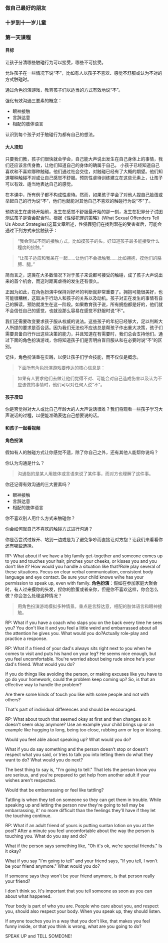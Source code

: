 ### 做自己最好的朋友

### 十岁到十一岁儿童

### 第一天课程

#### 目标

让孩子分清哪些触碰行为可以接受，哪些不可接受。

允许孩子在一些情况下说“不”，比如有人以孩子不喜欢、感觉不舒服或认为不对的方式触碰时。

通过角色扮演游戏，教育孩子们以适当的方式有效地说“不”。

强化有效沟通三要素的概念：
* 眼神接触
* 言辞达意
* 相配的肢体语言

认识到每个孩子对于触碰行为都有自己的想法。

#### 大人须知

只要我们教，孩子们很快就会学会，自己能大声说出发生在自己身体上的事情，我们还应该言传身教，让他们知道自己的身体的确属于自己。 小孩子已经知道自己喜欢和不喜欢哪种触碰。他们通过社会交往，对触碰已经有了大概的期望。他们知道哪种触碰不对或让自己感觉不舒服。预防性虐待训练建立在这些元素上，让孩子可以有效、适当地表达自己的感觉。

在本课中，所有例子都不构成性虐待。然而，如果孩子学会了对他人捏自己脸蛋或举起自己的行为说“不”，他们也就能对其他自己不喜欢的触碰行为说“不”了。

预防发生在虐待开始前，发生在感觉不舒服最开始的那一刻，发生在犯罪分子试图测试孩子是否会配合时。根据《性侵犯罪的策略》(What Sexual Offenders Tell Us About Strategies)这篇文章所述，性侵罪犯们在找到潜在的受害者后，可能会通过下列方式来接触孩子：

> “我会测试不同的接触方式，比如摸孩子的头。好知道孩子最多能接受什么程度的接触。”

> “让孩子适应和我呆在一起……让他们不会抵触我……比如拥抱，摸他们的胳膊、腿。”

简而言之，这类在大多数情况下对于孩子来说都可接受的触碰，成了孩子大声说出来的首个机会，而这时距离虐待的发生还有很久。

正因为如此，在角色扮演中保持对好坏的判断就非常重要了。拥抱可能很美好，也可能很糟糕，这取决于行动人和孩子的关系以及动机。孩子对正在发生的事情有自己的解读，预防就发生在这一阶段。如果教育孩子说，所有拥抱都是好的，他们就不会信任自己的感觉，也就没那么容易在感觉不舒服时说“不”。

我们还需要改变要求孩子服从权威的说法。这些孩子的年纪已经够大，足以判断大人所提的要求是否合适。因为我们无法也不应该总是帮孩子作出重大决策，孩子们需要具备自行作出这些决策的能力，并且知道在有需要时，我们总会支持他们。通过下面的角色扮演游戏，你将知道孩子们是否明白盲目服从和在必要时说“不”的区别。

记住，角色扮演重在实践，以便让孩子们学会技能，而不仅仅是概念。

> 下面所有角色扮演游戏要传达的核心信息是：

> 如果有人要求他们去做让他们觉得不对、可能会对自己造成伤害以及认为不应该做的事情时，他们可以对任何人说“不”。

#### 孩子须知

你是否觉得对大人或比自己年龄大的人大声说话很难？我们将观看一些孩子学习大声说话的过程，以便能准确表达自己想要说的话。

#### 和孩子一起看视频

#### 角色扮演

假如有人的触碰方式让你感觉不适，除了你自己之外，还有其他人能帮你说吗？

你认为沟通是什么？

> 沟通指的是某人用肢体或言语来说了某件事，而对方也理解了这件事。

你还记得有效沟通的三大要素吗？

* 眼神接触
* 言辞达意
* 相配的肢体语言

你不喜欢别人用什么方式来触碰你？

你会如何就自己不喜欢的触碰方式进行沟通？

你是否尝试过躲开、站到一边或是为了避免争吵而直接让对方抱？让我们来看看你还有哪些选择。

RP: What about if we have a big family get-together and someone comes up to you and touches your hair, pinches your cheeks, or kisses you and you don’t like it? How would you handle a situation like that?Role play several of these situations. Focus on clear verbal communication, consistent body language and eye contact. Be sure your child knows w/he has your permission to speak up, even with family.
**角色扮演**：假如在参加家庭大聚会时，有人过来摸你的头发，捏你的脸蛋或者亲你，但是你不喜欢这样，你会怎么做？你会怎么处理这种情况？

> 用角色扮演游戏模拟多种情景。重点是言辞达意，相配的肢体语言和眼神接触。


RP: What if you have a coach who slaps you on the back every time he sees you? You don't like it and you feel a little weird and embarrassed about all the attention he gives you. What would you do?Actually role-play and practice a response.

RP: What if a friend of your dad's always sits right next to you when he comes to visit and puts his hand on your leg? He seems nice enough, but you feel uncomfortable. You're worried about being rude since he's your dad's friend. What would you do?

If you do things like avoiding the person, or making excuses like you have to go do your homework, could the problem keep coming up? So, is that an effective way to handle the problem?

Are there some kinds of touch you like with some people and not with others?

That's part of individual differences and should be encouraged.

RP: What about touch that seemed okay at first and then changes so it doesn't seem okay anymore? Use an example your child brings up or an example like hugging to long, being too close, rubbing arm or leg or kissing.

Would you feel able about speaking up? What would you do?

What if you do say something and the person doesn’t stop or doesn't respect what you said, or tries to talk you into letting them do what they want to do? What would you do next?

The best thing to say is, "I'm going to tell." That lets the person know you are serious, and you're prepared to get help from another adult if your wishes aren't respected.

Would that be embarrassing or feel like tattling?

Tattling is when they tell on someone so they can get them in trouble. While speaking up and letting the person now they're going to tell may be embarrassing, it' no more difficult than the feelings they'll have if they let the touching continue.

RP: What if an adult friend of yours is putting suntan lotion on you at the pool? After a minute you feel uncomfortable about the way the person is touching you. What do you say and do?

What if the person says something like, "Oh it's ok, we’re special friends." Is it okay?

What if you say "I'm going to tell" and your friend says, "If you tell, I won't be your friend anymore." What would you do?

If someone says they won't be your friend anymore, is that person really your friend?

I don't think so. It's important that you tell someone as soon as you can about what happened.

Your body is part of who you are. People who care about you, and respect you, should also respect your body. When you speak up, they should listen.

If anyone touches you in a way that you don't like, that makes you feel funny inside, or that you think is wrong, what are you going to do?

SPEAK UP and TELL SOMEONE!
